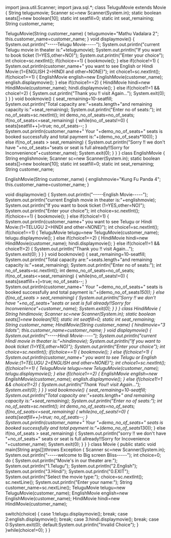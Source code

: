 import java.util.Scanner;
import java.sql.*;
class TeluguMovie extends Movie
{
 String telugumovie;
 Scanner sc=new Scanner(System.in);
 static boolean seats[]=new boolean[10];
 static int seatfill=0;
 static int seat_remaining;
 String customer_name;

 TeluguMovie(String customer_name)
 {
   telugumovie="Mathu Vadalara 2";
   this.customer_name=customer_name;
 }
 void displaymovie()
 {
   System.out.println("-----Telugu Movie-----");
   System.out.println("current Telugu movie in theater is:"+telugumovie);
   System.out.println("If you want to book ticket (1=YES,other=NO)");
   System.out.println("Enter your choice");
   int choice=sc.nextInt();
   if(choice==1)
   {
     bookmovie();
   }
   else if(choice!=1)
   {
    System.out.println(customer_name+" you want to see English or Hindi Movie:(1=ENGLISH 2=HINDI and        other=NONE)");
    int choice1=sc.nextInt();
    if(choice1==1)
    {
     EnglishMovie english=new EnglishMovie(customer_name);
     english.displaymovie();
    }
    else if(choice1==2)
    {
     HindiMovie hindi=new HindiMovie(customer_name);
     hindi.displaymovie();
    }
    else if(choice1!=1 && choice!=2)
    {
     System.out.println("Thank you !! visit Again...");
     System.exit(0);
    }
   }
}
void bookmovie()
{
 seat_remaining=10-seatfill;
 System.out.println("Total capacity are:"+seats.length+"and remaining capacity is:"+seat_remaining);
 System.out.println("Enter no of seats:");
 int no_of_seats=sc.nextInt();
 int demo_no_of_seats=no_of_seats;
 if(no_of_seats<=seat_remaining)
 {
  while(no_of_seats!=0)
  {
   seats[seatfill++]=true;
   no_of_seats--;
  }
  System.out.println(customer_name+" Your "+demo_no_of_seats+" seats is booked successfully and total payment is:"+(demo_no_of_seats*100));
 }
 else if(no_of_seats > seat_remaining)
 {
  System.out.println("Sorry !! we don't have "+no_of_seats+"seats or seat is full already!!Sorry for  Inconvenience"+customer_name);
System.exit(0);
}
}
}
class EnglishMovie
{
 String englishmovie;
 Scanner sc=new Scanner(System.in);
 static boolean seats[]=new boolean[10];
 static int seatfill=0;
 static int seat_remaining;
 String customer_name;

 EnglishMovie(String customer_name)
 {
  englishmovie="Kung Fu Panda 4";
  this.customer_name=customer_name;
 }
 
 void displaymovie()
 {
  System.out.println("-----English Movie-----");
  System.out.println("current English movie in theater is:"+englishmovie);
  System.out.println("If you want to book ticket (1=YES,other=NO)");
  System.out.println("Enter your choice");
  int choice=sc.nextInt();
  if(choice==1)
  {
   bookmovie();
  }
  else if(choice!=1)
  {
   System.out.println(customer_name+" you want to see Telugu or Hindi Movie:(1=TELUGU 2=HINDI and        other=NONE)");
   int choice1=sc.nextInt();
   if(choice1==1)
   {
    TeluguMovie telugu=new TeluguMovie(customer_name);
    telugu.displaymovie();
   }
   else if(choice1==2)
   {
    HindiMovie hindi=new HindiMovie(customer_name);
    hindi.displaymovie();
   }
   else if(choice1!=1 && choice1!=2)
   {
    System.out.println("Thank you !! visit Again...");
    System.exit(0);
   }
 }
}
void bookmovie()
{
 seat_remaining=10-seatfill;
 System.out.println("Total capacity are:"+seats.length+"and remaining capacity is:"+seat_remaining);
 System.out.println("Enter no of seats:");
 int no_of_seats=sc.nextInt();
 int demo_no_of_seats=no_of_seats;
 if(no_of_seats<=seat_remaining)
 {
  while(no_of_seats!=0)
  {
   seats[seatfill++]=true;
   no_of_seats--;
  }
  System.out.println(customer_name+" Your "+demo_no_of_seats+" seats is booked successfully and total payment is:"+(demo_no_of_seats*150));
 }
 else if(no_of_seats > seat_remaining)
 {
  System.out.println("Sorry !! we don't have "+no_of_seats+"seats or seat is full already!!Sorry for  Inconvenience"+customer_name);
System.exit(0);
 }
}
}
class HindiMovie
{
 String hindimovie;
 Scanner sc=new Scanner(System.in);
 static boolean seats[]=new boolean[10];
 static int seatfill=0;
 static int seat_remaining;
 String customer_name;
 HindiMovie(String customer_name)
 {
  hindimovie="3 Iidots";
  this.customer_name=customer_name;
 }
 void displaymovie()
 {
  System.out.println("-----Hindi Movie-----");
  System.out.println("current Hindi movie in theater is:"+hindimovie);
  System.out.println("If you want to book ticket (1=YES,other=NO)");
  System.out.println("Enter your choice");
  int choice=sc.nextInt();
  if(choice==1)
 {
  bookmovie();
 }
 else if(choice!=1)
 {
  System.out.println(customer_name+" you want to see Telugu or English Movie:(1=TELUGU 2=ENGLISH and other=NONE)");
  int choice1=sc.nextInt();
  if(choice1==1)
  {
   TeluguMovie telugu=new TeluguMovie(customer_name);
   telugu.displaymovie();
  }
  else if(choice1==2)
  {
   EnglishMovie english=new EnglishMovie(customer_name);
   english.displaymovie();
  }
  else if(choice1!=1 && choice1!=2)
  {
   System.out.println("Thank You!! visit Again...");
   System.exit(0);
  }
}
}
void bookmovie()
{
 seat_remaining=10-seatfill;
 System.out.println("Total capacity are:"+seats.length+" and remaining capacity is:"+seat_remaining);
 System.out.println("Enter no of seats:");
 int no_of_seats=sc.nextInt();
 int demo_no_of_seats=no_of_seats;
 if(no_of_seats<=seat_remaining)
 {
  while(no_of_seats!=0)
  {
   seats[seatfill++]=true;
   no_of_seats--;
  }
  System.out.println(customer_name+" Your "+demo_no_of_seats+" seats is booked successfully and total payment is:"+(demo_no_of_seats*130));
 }
  else if(no_of_seats > seat_remaining)
  {
   System.out.println("sorry !! we don't have "+no_of_seats+" seats or seat is full allready!!Sorry for Incovenience "+customer_name);
   System.exit(0);
  }
}
}
class Movie
{
 public static void main(String args[])throws Exception
 {
  Scanner sc=new Scanner(System.in);
  System.out.println("-----welcome to Big screen Bliss-----");
  int choice=0;
  do
  {
   System.out.println("Movie's in our theater are:");
   System.out.println("1.Telugu");
   System.out.println("2.English");
   System.out.println("3.Hindi");
   System.out.println("0.EXIT");
   System.out.println("Select the movie type:");
   choice=sc.nextInt();
   sc.nextLine();
   System.out.println("Enter your name:");
   String customer_name=sc.nextLine();
   TeluguMovie telugu=new TeluguMovie(customer_name);
   EnglishMovie english=new EnglishMovie(customer_name);
   HindiMovie hindi=new HindiMovie(customer_name);
   
   switch(choice)
   {
    case 1:telugu.displaymovie();
           break;
    case 2:english.displaymovie();
           break;
    case 3:hindi.displaymovie();
           break;
    case 0:System.exit(0);
    default:System.out.println("Invalid Choice");
   }
  }while(choice!=0);
 }
}

